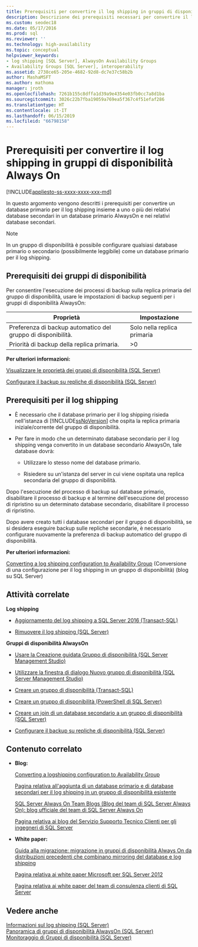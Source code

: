 ```yaml
---
title: Prerequisiti per convertire il log shipping in gruppi di disponibilità
description: Descrizione dei prerequisiti necessari per convertire il log shipping in un gruppo di disponibilità Always On.
ms.custom: seodec18
ms.date: 05/17/2016
ms.prod: sql
ms.reviewer: ''
ms.technology: high-availability
ms.topic: conceptual
helpviewer_keywords:
- log shipping [SQL Server], AlwaysOn Availability Groups
- Availability Groups [SQL Server], interoperability
ms.assetid: 2738ce65-205e-4682-92d8-dc7e37c58b2b
author: MashaMSFT
ms.author: mathoma
manager: jroth
ms.openlocfilehash: 7261b155c8dffa1d39a9e4354e03fb0cc7a8d1ba
ms.sourcegitcommit: 3026c22b7fba19059a769ea5f367c4f51efaf286
ms.translationtype: HT
ms.contentlocale: it-IT
ms.lasthandoff: 06/15/2019
ms.locfileid: "66798158"
---
```

# <a name="prerequisites-to-convert-log-shipping-to-always-on-availability-groups"></a>Prerequisiti per convertire il log shipping in gruppi di disponibilità Always On
[!INCLUDE[appliesto-ss-xxxx-xxxx-xxx-md](../../../includes/appliesto-ss-xxxx-xxxx-xxx-md.md)]

  In questo argomento vengono descritti i prerequisiti per convertire un database primario per il log shipping insieme a uno o più dei relativi database secondari in un database primario AlwaysOn e nei relativi database secondari.  
  
> [!NOTE]  
>  In un gruppo di disponibilità è possibile configurare qualsiasi database primario o secondario (possibilmente leggibile) come un database primario per il log shipping.  
  
  
##  <a name="AGPrereqsRealAddress"></a> Prerequisiti dei gruppi di disponibilità  
 Per consentire l'esecuzione dei processi di backup sulla replica primaria del gruppo di disponibilità, usare le impostazioni di backup seguenti per i gruppi di disponibilità AlwaysOn:  
  
|Proprietà|Impostazione|  
|--------------|-------------|  
|Preferenza di backup automatico del gruppo di disponibilità.|Solo nella replica primaria|  
|Priorità di backup della replica primaria.|>0|  
  
 **Per ulteriori informazioni:**  
  
 [Visualizzare le proprietà dei gruppi di disponibilità &#40;SQL Server&#41;](../../../database-engine/availability-groups/windows/view-availability-group-properties-sql-server.md)  
  
 [Configurare il backup su repliche di disponibilità &#40;SQL Server&#41;](../../../database-engine/availability-groups/windows/configure-backup-on-availability-replicas-sql-server.md)  
  
##  <a name="LogShipPrereqs"></a> Prerequisiti per il log shipping  
  
-   È necessario che il database primario per il log shipping risieda nell'istanza di [!INCLUDE[ssNoVersion](../../../includes/ssnoversion-md.md)] che ospita la replica primaria iniziale/corrente del gruppo di disponibilità.  
  
-   Per fare in modo che un determinato database secondario per il log shipping venga convertito in un database secondario AlwaysOn, tale database dovrà:  
  
    -   Utilizzare lo stesso nome del database primario.  
  
    -   Risiedere su un'istanza del server in cui viene ospitata una replica secondaria del gruppo di disponibilità.  
  
 Dopo l'esecuzione del processo di backup sul database primario, disabilitare il processo di backup e al termine dell'esecuzione del processo di ripristino su un determinato database secondario, disabilitare il processo di ripristino.  
  
 Dopo avere creato tutti i database secondari per il gruppo di disponibilità, se si desidera eseguire backup sulle repliche secondarie, è necessario configurare nuovamente la preferenza di backup automatico del gruppo di disponibilità.  
  
 **Per ulteriori informazioni:**  
  
 [Converting a log shipping configuration to Availability Group](https://blogs.msdn.microsoft.com/sqlalwayson/2012/01/09/converting-a-logshipping-configuration-to-availability-group/) (Conversione di una configurazione per il log shipping in un gruppo di disponibilità) (blog su SQL Server)  
  
##  <a name="RelatedTasks"></a> Attività correlate  
 **Log shipping**  
  
-   [Aggiornamento del log shipping a SQL Server 2016 &#40;Transact-SQL&#41;](../../../database-engine/log-shipping/upgrading-log-shipping-to-sql-server-2016-transact-sql.md)  
  
-   [Rimuovere il log shipping &#40;SQL Server&#41;](../../../database-engine/log-shipping/remove-log-shipping-sql-server.md)  
  
 **Gruppi di disponibilità AlwaysOn**  
  
-   [Usare la Creazione guidata Gruppo di disponibilità &#40;SQL Server Management Studio&#41;](../../../database-engine/availability-groups/windows/use-the-availability-group-wizard-sql-server-management-studio.md)  
  
-   [Utilizzare la finestra di dialogo Nuovo gruppo di disponibilità &#40;SQL Server Management Studio&#41;](../../../database-engine/availability-groups/windows/use-the-new-availability-group-dialog-box-sql-server-management-studio.md)  
  
-   [Creare un gruppo di disponibilità &#40;Transact-SQL&#41;](../../../database-engine/availability-groups/windows/create-an-availability-group-transact-sql.md)  
  
-   [Creare un gruppo di disponibilità &#40;PowerShell di SQL Server&#41;](../../../database-engine/availability-groups/windows/create-an-availability-group-sql-server-powershell.md)  
  
-   [Creare un join di un database secondario a un gruppo di disponibilità &#40;SQL Server&#41;](../../../database-engine/availability-groups/windows/join-a-secondary-database-to-an-availability-group-sql-server.md)  
  
-   [Configurare il backup su repliche di disponibilità &#40;SQL Server&#41;](../../../database-engine/availability-groups/windows/configure-backup-on-availability-replicas-sql-server.md)  
  
##  <a name="RelatedContent"></a> Contenuto correlato  
  
-   **Blog:**  
  
     [Converting a logshipping configuration to Availability Group](https://blogs.msdn.microsoft.com/sqlalwayson/2012/01/09/converting-a-logshipping-configuration-to-availability-group/)  
  
     [Pagina relativa all'aggiunta di un database primario e di database secondari per il log shipping in un gruppo di disponibilità esistente](https://blogs.msdn.microsoft.com/sqlalwayson/2012/02/01/add-a-log-shipping-primary-database-and-secondary-databases-to-an-existing-availability-group/)  
  
     [SQL Server Always On Team Blogs (Blog del team di SQL Server Always On): blog ufficiale del team di SQL Server Always On](https://blogs.msdn.microsoft.com/sqlalwayson/)  
  
     [Pagina relativa ai blog del Servizio Supporto Tecnico Clienti per gli ingegneri di SQL Server](https://blogs.msdn.com/b/psssql/)  
  
-   **White paper:**  
  
     [Guida alla migrazione: migrazione in gruppi di disponibilità Always On da distribuzioni precedenti che combinano mirroring del database e log shipping](https://msdn.microsoft.com/library/jj635217)  
  
     [Pagina relativa ai white paper Microsoft per SQL Server 2012](https://msdn.microsoft.com/library/hh403491.aspx)  
  
     [Pagina relativa ai white paper del team di consulenza clienti di SQL Server](https://techcommunity.microsoft.com/t5/DataCAT/bg-p/DataCAT/)  
  
## <a name="see-also"></a>Vedere anche  
 [Informazioni sul log shipping &#40;SQL Server&#41;](../../../database-engine/log-shipping/about-log-shipping-sql-server.md)   
 [Panoramica di gruppi di disponibilità AlwaysOn &#40;SQL Server&#41;](../../../database-engine/availability-groups/windows/overview-of-always-on-availability-groups-sql-server.md)   
 [Monitoraggio di Gruppi di disponibilità &#40;SQL Server&#41;](../../../database-engine/availability-groups/windows/monitoring-of-availability-groups-sql-server.md)  
  
  
